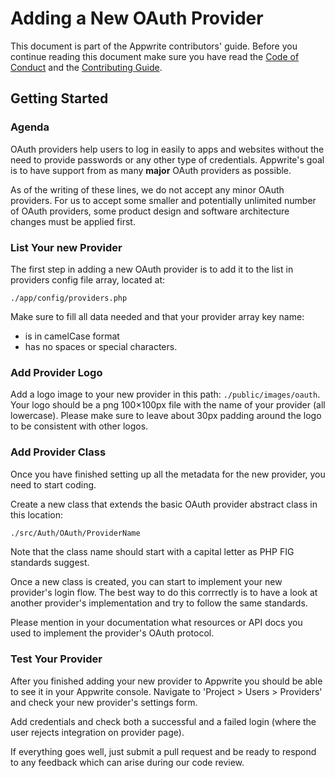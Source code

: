 # Adding a New OAuth Provider

This document is part of the Appwrite contributors' guide. Before you continue reading this document make sure you have read the [Code of Conduct](../CODE_OF_CONDUCT.md) and the [Contributing Guide](../CONTRIBUTING.md).

## Getting Started

### Agenda

OAuth providers help users to log in easily to apps and websites without the need to provide passwords or any other type of credentials. Appwrite's goal is to have support from as many **major** OAuth providers as possible.

As of the writing of these lines, we do not accept any minor OAuth providers. For us to accept some smaller and potentially unlimited number of OAuth providers, some product design and software architecture changes must be applied first.

### List Your new Provider

The first step in adding a new OAuth provider is to add it to the list in providers config file array, located at:

```
./app/config/providers.php
```

Make sure to fill all data needed and that your provider array key name:

- is in camelCase format 
- has no spaces or special characters.

### Add Provider Logo

Add a logo image to your new provider in this path: `./public/images/oauth`. Your logo should be a png 100×100px file with the name of your provider (all lowercase). Please make sure to leave about 30px padding around the logo to be consistent with other logos.

### Add Provider Class

Once you have finished setting up all the metadata for the new provider, you need to start coding.

Create a new class that extends the basic OAuth provider abstract class in this location:

```bash
./src/Auth/OAuth/ProviderName
```

Note that the class name should start with a capital letter as PHP FIG standards suggest.

Once a new class is created, you can start to implement your new provider's login flow. The best way to do this corrrectly is to have a look at another provider's implementation and try to follow the same standards.

Please mention in your documentation what resources or API docs you used to implement the provider's OAuth protocol.

### Test Your Provider

After you finished adding your new provider to Appwrite you should be able to see it in your Appwrite console. Navigate to 'Project > Users > Providers' and check your new provider's settings form.

Add credentials and check both a successful and a failed login (where the user rejects integration on provider page).

If everything goes well, just submit a pull request and be ready to respond to any feedback which can arise during our code review.
